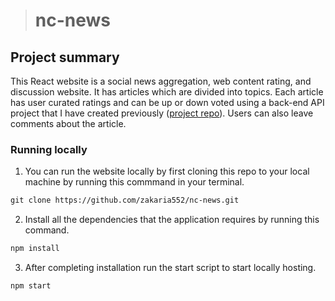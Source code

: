># nc-news
## Project summary

This React website is a social news aggregation, web content rating, and discussion website. It has articles which are divided into topics. Each article has user curated ratings and can be up or down voted using a back-end API project that I have created previously ([project repo](https://github.com/zakaria552/News-API)). Users can also leave comments about the article.


### Running locally
1. You can run the website locally by first cloning this repo to your local machine by running this commmand in your terminal.
```txt
git clone https://github.com/zakaria552/nc-news.git
```
2. Install all the dependencies that the application requires by running this command.
```txt
npm install
```
3. After completing installation run the start script to start locally hosting.
```txt
npm start
```

